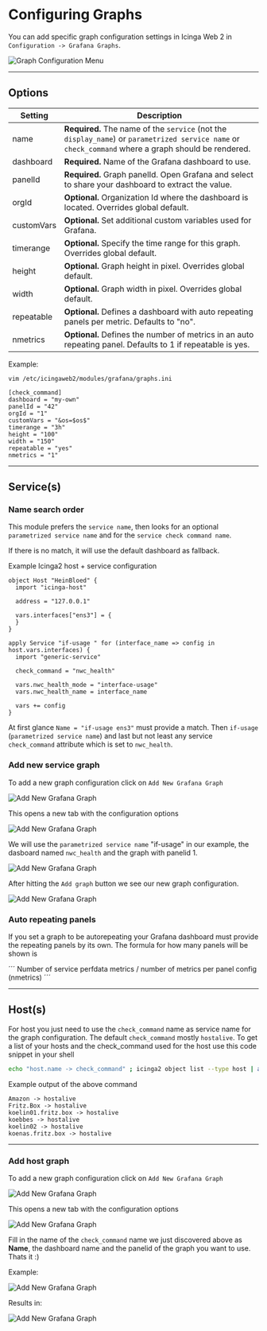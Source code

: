 # Configuring Graphs

You can add specific graph configuration settings in Icinga Web 2 in `Configuration -> Grafana Graphs`.

![Graph Configuration Menu](images/04-graph.configuration-01.png)

---
## Options
Setting            | Description
-------------------|-------------------
name               | **Required.** The name of the `service` (not the `display_name`) or `parametrized service name` or `check_command` where a graph should be rendered.
dashboard          | **Required.** Name of the Grafana dashboard to use.
panelId            | **Required.** Graph panelId. Open Grafana and select to share your dashboard to extract the value.
orgId              | **Optional.** Organization Id where the dashboard is located. Overrides global default.
customVars         | **Optional.** Set additional custom variables used for Grafana.
timerange          | **Optional.** Specify the time range for this graph.  Overrides global default.
height             | **Optional.** Graph height in pixel. Overrides global default.
width              | **Optional.** Graph width in pixel. Overrides global default.
repeatable         | **Optional.** Defines a dashboard with auto repeating panels per metric. Defaults to "no".
nmetrics           | **Optional.** Defines the number of metrics in an auto repeating panel. Defaults to 1 if repeatable is yes.

Example:
```
vim /etc/icingaweb2/modules/grafana/graphs.ini

[check_command]
dashboard = "my-own"
panelId = "42"
orgId = "1"
customVars = "&os=$os$"
timerange = "3h"
height = "100"
width = "150"
repeatable = "yes"
nmetrics = "1"

```

---

## Service(s)

### Name search order

This module prefers the `service name`, then looks for an optional `parametrized service name` and for the `service check command name`.

If there is no match, it will use the default dashboard as fallback.

Example Icinga2 host + service configuration

```
object Host "HeinBloed" {
  import "icinga-host"

  address = "127.0.0.1"

  vars.interfaces["ens3"] = {
  }
}

apply Service "if-usage " for (interface_name => config in host.vars.interfaces) {
  import "generic-service"

  check_command = "nwc_health"

  vars.nwc_health_mode = "interface-usage"
  vars.nwc_health_name = interface_name

  vars += config
}
```
At first glance `Name = "if-usage ens3"` must provide a match. Then `if-usage` (`parametrized service name`) and last but not least any service
`check_command` attribute which is set to `nwc_health`.

### Add new service graph

To add a new graph configuration click on `Add New Grafana Graph`

![Add New Grafana Graph](images/04-graph.configuration-02.png)

This opens a new tab with the configuration options

![Add New Grafana Graph](images/04-graph.configuration-03.png)

We will use the `parametrized service name` "if-usage" in our example, the dasboard named `nwc_health` and the graph with panelid 1.

![Add New Grafana Graph](images/04-graph.configuration-04.png)

After hitting the `Add graph` button we see our new graph configuration.

![Add New Grafana Graph](images/04-graph.configuration-05.png)

### Auto repeating panels

If you set a graph to be autorepeating your Grafana dashboard must provide the repeating panels by its own.
The formula for how many panels will be shown is

´´´
Number of service perfdata metrics / number of metrics per panel config (nmetrics)
´´´

---

## Host(s)

For host you just need to use the `check_command` name as service name for the graph configuration. 
The default `check_command` mostly `hostalive`. To get a list of your hosts and the check_command 
used for the host use this code snippet in your shell

```bash
echo "host.name -> check_command" ; icinga2 object list --type host | awk '/__name/{NAME=$4; next} /check_command/{ print NAME " -> " $4}' | tr -d '"'
```

Example output of the above command

```
Amazon -> hostalive
Fritz.Box -> hostalive
koelin01.fritz.box -> hostalive
koebbes -> hostalive
koelin02 -> hostalive
koenas.fritz.box -> hostalive
```

---

### Add host graph

To add a new graph configuration click on `Add New Grafana Graph`

![Add New Grafana Graph](images/04-graph.configuration-02.png)

This opens a new tab with the configuration options

![Add New Grafana Graph](images/04-graph.configuration-03.png)

Fill in the name of the `check_command` name we just discovered above as **__Name__**, the dashboard name
and the panelid of the graph you want to use. Thats it :)

Example:

![Add New Grafana Graph](images/04-graph.configuration-06.png)

Results in:

![Add New Grafana Graph](images/04-graph.configuration-07.png)
